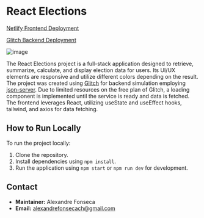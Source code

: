 # React Elections

[Netlify Frontend Deployment](https://my-funds-web.vercel.app/)

[Glitch Backend Deployment](https://react-elections-web-afonseca.glitch.me)

![image](https://github.com/alefnsc/react-elections-web/assets/101351170/4c867199-b8c3-4ba1-9b32-0f478ceccbab)

The React Elections project is a full-stack application designed to retrieve, summarize, calculate, and display election data for users. Its UI/UX elements are responsive and utilize different colors depending on the result. The project was created using [Glitch](https://glitch.com/) for backend simulation employing [json-server](https://www.npmjs.com/package/json-server). Due to limited resources on the free plan of Glitch, a loading component is implemented until the service is ready and data is fetched. The frontend leverages React, utilizing useState and useEffect hooks, tailwind, and axios for data fetching.

  
## How to Run Locally

To run the project locally:

1. Clone the repository.
2. Install dependencies using `npm install`.
3. Run the application using `npm start` or `npm run dev` for development.


## Contact

- **Maintainer:** Alexandre Fonseca
- **Email:** alexandrefonsecach@gmail.com
